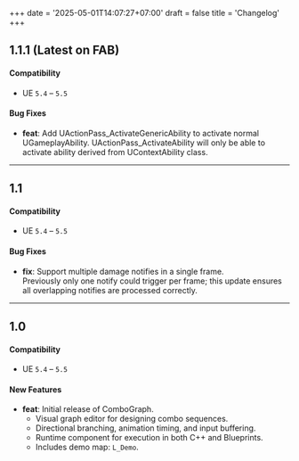 +++
date = '2025-05-01T14:07:27+07:00'
draft = false
title = 'Changelog'
+++

## 1.1.1 (Latest on FAB)

#### Compatibility
- UE `5.4` – `5.5`

#### Bug Fixes

- **feat**: Add UActionPass_ActivateGenericAbility to activate normal UGameplayAbility. UActionPass_ActivateAbility will only be able to activate
ability derived from UContextAbility class.
 
---

## 1.1

#### Compatibility
- UE `5.4` – `5.5`

#### Bug Fixes

- **fix**: Support multiple damage notifies in a single frame.  
  Previously only one notify could trigger per frame; this update ensures all overlapping notifies are processed correctly.

---

## 1.0

#### Compatibility
- UE `5.4` – `5.5`

#### New Features

- **feat**: Initial release of ComboGraph.
  - Visual graph editor for designing combo sequences.
  - Directional branching, animation timing, and input buffering.
  - Runtime component for execution in both C++ and Blueprints.
  - Includes demo map: `L_Demo`.

